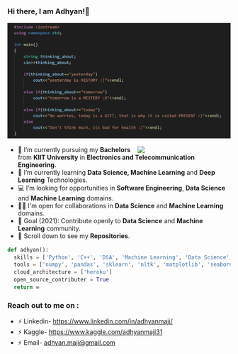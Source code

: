 ### Hi there, I am Adhyan!👋

![GIFT](GIFT.png)

<img align='right' src="https://s7.gifyu.com/images/WhatsApp-Image-2020-07-14-at-11.34.49-1.gif" width="210">


- 🔭 I’m currently pursuing my **Bachelors** from **KIIT University** in **Electronics and Telecommunication Engineering**.
- 🌱 I’m currently learning **Data Science, Machine Learning** and **Deep Learning** Technologies.
- 💻 I’m looking for opportunities in **Software Engineering**, **Data Science** and **Machine Learning** domains.
- 🤝🏻 I'm open for collaborations in **Data Science** and **Machine Learning** domains.
- 🎯 Goal (2021): Contribute openly to **Data Science** and **Machine Learning** community.
- 📌 Scroll down to see my **Repositories**.

```python
def adhyan():
  skills = ['Python', 'C++', 'DSA', 'Machine Learning', 'Data Science', 'Deep learning', 'SQL']
  tools = ['numpy', 'pandas', 'sklearn', 'nltk', 'matplotlib', 'seaborn', 'keras', 'tensorflow', 'MS Excel']
  cloud_architecture = ['heroku']
  open_source_contributer = True
  return ∞
```

### Reach out to me on :
- ⚡ Linkedin- https://www.linkedin.com/in/adhyanmaji/
- ⚡ Kaggle- https://www.kaggle.com/adhyanmaji31
- ⚡ Email- adhyan.maji@gmail.com
